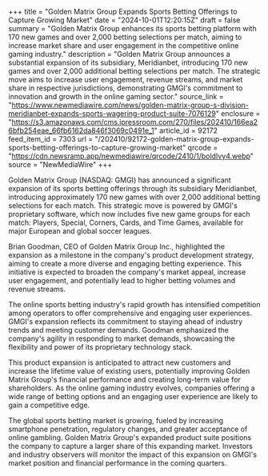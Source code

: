+++
title = "Golden Matrix Group Expands Sports Betting Offerings to Capture Growing Market"
date = "2024-10-01T12:20:15Z"
draft = false
summary = "Golden Matrix Group enhances its sports betting platform with 170 new games and over 2,000 betting selections per match, aiming to increase market share and user engagement in the competitive online gaming industry."
description = "Golden Matrix Group announces a substantial expansion of its subsidiary, Meridianbet, introducing 170 new games and over 2,000 additional betting selections per match. The strategic move aims to increase user engagement, revenue streams, and market share in respective jurisdictions, demonstrating GMGI's commitment to innovation and growth in the online gaming sector."
source_link = "https://www.newmediawire.com/news/golden-matrix-group-s-division-meridianbet-expands-sports-wagering-product-suite-7076129"
enclosure = "https://s3.amazonaws.com/cms.ipressroom.com/270/files/202410/166ea26bfb254eae_66fb6162da846f3069c0491e_1"
article_id = 92172
feed_item_id = 7303
url = "/202410/92172-golden-matrix-group-expands-sports-betting-offerings-to-capture-growing-market"
qrcode = "https://cdn.newsramp.app/newmediawire/qrcode/2410/1/boldIvy4.webp"
source = "NewMediaWire"
+++

<p>Golden Matrix Group (NASDAQ: GMGI) has announced a significant expansion of its sports betting offerings through its subsidiary Meridianbet, introducing approximately 170 new games with over 2,000 additional betting selections for each match. This strategic move is powered by GMGI's proprietary software, which now includes five new game groups for each match: Players, Special, Corners, Cards, and Time Games, available for major European and global soccer leagues.</p><p>Brian Goodman, CEO of Golden Matrix Group Inc., highlighted the expansion as a milestone in the company's product development strategy, aiming to create a more diverse and engaging betting experience. This initiative is expected to broaden the company's market appeal, increase user engagement, and potentially lead to higher betting volumes and revenue streams.</p><p>The online sports betting industry's rapid growth has intensified competition among operators to offer comprehensive and engaging user experiences. GMGI's expansion reflects its commitment to staying ahead of industry trends and meeting customer demands. Goodman emphasized the company's agility in responding to market demands, showcasing the flexibility and power of its proprietary technology stack.</p><p>This product expansion is anticipated to attract new customers and increase the lifetime value of existing users, potentially improving Golden Matrix Group's financial performance and creating long-term value for shareholders. As the online gaming industry evolves, companies offering a wide range of betting options and an engaging user experience are likely to gain a competitive edge.</p><p>The global sports betting market is growing, fueled by increasing smartphone penetration, regulatory changes, and greater acceptance of online gambling. Golden Matrix Group's expanded product suite positions the company to capture a larger share of this expanding market. Investors and industry observers will monitor the impact of this expansion on GMGI's market position and financial performance in the coming quarters.</p>